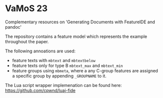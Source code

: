 # VaMoS 23

Complementary resources on 'Generating Documents with FeatureIDE and pandoc'

The repository contains a feature model which represents the example throughout the paper.

The following annoations are used:
  * feature texts with `mbtext` and `mbtextbelow`
  * feature texts only for type B `mbtext_max` and `mbtext_min`
  * feature groups using `mbmeta`, where a any C-group features are assigned a specific group by appending `_GROUPNAME` to it.

The Lua script wrapper implemenation can be found here: https://github.com/cpwnd/luaj-fide

